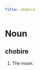 ```yaml
---
Title: chobìre
---
```


Noun
================================

chobìre
----------------

1. The moon.
